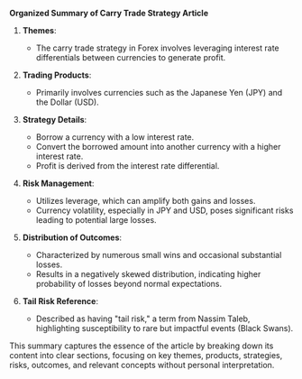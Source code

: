 **Organized Summary of Carry Trade Strategy Article**

1. **Themes**: 
   - The carry trade strategy in Forex involves leveraging interest rate differentials between currencies to generate profit.

2. **Trading Products**: 
   - Primarily involves currencies such as the Japanese Yen (JPY) and the Dollar (USD).

3. **Strategy Details**: 
   - Borrow a currency with a low interest rate.
   - Convert the borrowed amount into another currency with a higher interest rate.
   - Profit is derived from the interest rate differential.

4. **Risk Management**: 
   - Utilizes leverage, which can amplify both gains and losses.
   - Currency volatility, especially in JPY and USD, poses significant risks leading to potential large losses.

5. **Distribution of Outcomes**: 
   - Characterized by numerous small wins and occasional substantial losses.
   - Results in a negatively skewed distribution, indicating higher probability of losses beyond normal expectations.

6. **Tail Risk Reference**: 
   - Described as having "tail risk," a term from Nassim Taleb, highlighting susceptibility to rare but impactful events (Black Swans).

This summary captures the essence of the article by breaking down its content into clear sections, focusing on key themes, products, strategies, risks, outcomes, and relevant concepts without personal interpretation.
